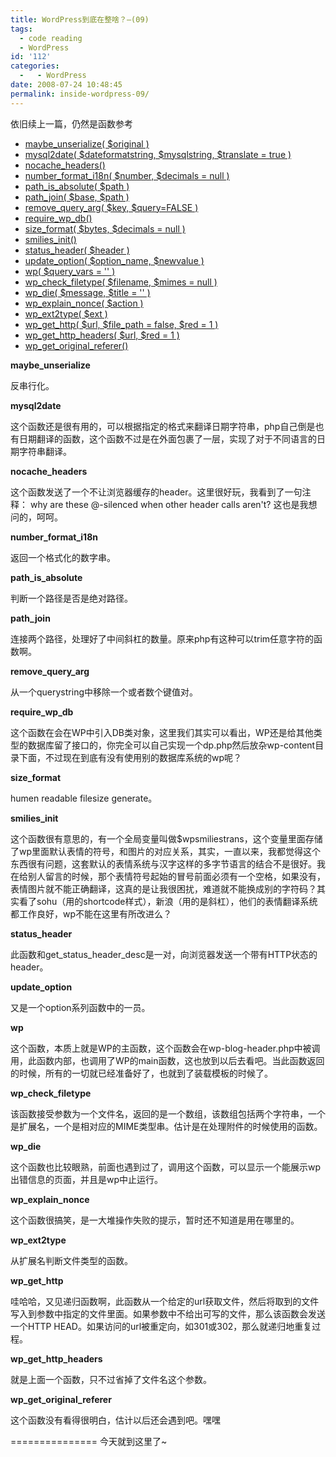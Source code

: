 ```yaml
---
title: WordPress到底在整啥？—(09)
tags:
  - code reading
  - WordPress
id: '112'
categories:
  -   - WordPress
date: 2008-07-24 10:48:45
permalink: inside-wordpress-09/
---
```


依旧续上一篇，仍然是函数参考
<!-- more -->
*   [maybe_unserialize( $original )](#maybe_unserialize)
*   [mysql2date( $dateformatstring, $mysqlstring, $translate = true )](#mysql2date)
*   [nocache_headers()](#nocache_headers)
*   [number_format_i18n( $number, $decimals = null )](#number_format_i18n)
*   [path_is_absolute( $path )](#path_is_absolute)
*   [path_join( $base, $path )](#path_join)
*   [remove_query_arg( $key, $query=FALSE )](#remove_query_arg)
*   [require_wp_db()](#require_wp_db)
*   [size_format( $bytes, $decimals = null )](#size_format)
*   [smilies_init()](#smilies_init)
*   [status_header( $header )](#status_header)
*   [update_option( $option_name, $newvalue )](#update_option)
*   [wp( $query_vars = '' )](#wp)
*   [wp_check_filetype( $filename, $mimes = null )](#wp_check_filetype)
*   [wp_die( $message, $title = '' )](#wp_die)
*   [wp_explain_nonce( $action )](#wp_explain_nonce)
*   [wp_ext2type( $ext )](#wp_ext2type)
*   [wp_get_http( $url, $file_path = false, $red = 1 )](#wp_get_http)
*   [wp_get_http_headers( $url, $red = 1 )](#wp_get_http_headers)
*   [wp_get_original_referer()](#wp_get_original_referer)

**maybe_unserialize**

反串行化。

**mysql2date**

这个函数还是很有用的，可以根据指定的格式来翻译日期字符串，php自己倒是也有日期翻译的函数，这个函数不过是在外面包裹了一层，实现了对于不同语言的日期字符串翻译。

**nocache_headers**

这个函数发送了一个不让浏览器缓存的header。这里很好玩，我看到了一句注释：
why are these @-silenced when other header calls aren't?
这也是我想问的，呵呵。

**number_format_i18n**

返回一个格式化的数字串。

**path_is_absolute**

判断一个路径是否是绝对路径。

**path_join**

连接两个路径，处理好了中间斜杠的数量。原来php有这种可以trim任意字符的函数啊。

**remove_query_arg**

从一个querystring中移除一个或者数个键值对。

**require_wp_db**

这个函数在会在WP中引入DB类对象，这里我们其实可以看出，WP还是给其他类型的数据库留了接口的，你完全可以自己实现一个dp.php然后放杂wp-content目录下面，不过现在到底有没有使用别的数据库系统的wp呢？

**size_format**

humen readable filesize generate。

**smilies_init**

这个函数很有意思的，有一个全局变量叫做$wpsmiliestrans，这个变量里面存储了wp里面默认表情的符号，和图片的对应关系，其实，一直以来，我都觉得这个东西很有问题，这套默认的表情系统与汉字这样的多字节语言的结合不是很好。我在给别人留言的时候，那个表情符号起始的冒号前面必须有一个空格，如果没有，表情图片就不能正确翻译，这真的是让我很困扰，难道就不能换成别的字符码？其实看了sohu（用的shortcode样式），新浪（用的是斜杠），他们的表情翻译系统都工作良好，wp不能在这里有所改进么？

**status_header**

此函数和get_status_header_desc是一对，向浏览器发送一个带有HTTP状态的header。

**update_option**

又是一个option系列函数中的一员。

**wp**

这个函数，本质上就是WP的主函数，这个函数会在wp-blog-header.php中被调用，此函数内部，也调用了WP的main函数，这也放到以后去看吧。当此函数返回的时候，所有的一切就已经准备好了，也就到了装载模板的时候了。

**wp_check_filetype**

该函数接受参数为一个文件名，返回的是一个数组，该数组包括两个字符串，一个是扩展名，一个是相对应的MIME类型串。估计是在处理附件的时候使用的函数。

**wp_die**

这个函数也比较眼熟，前面也遇到过了，调用这个函数，可以显示一个能展示wp出错信息的页面，并且是wp中止运行。

**wp_explain_nonce**

这个函数很搞笑，是一大堆操作失败的提示，暂时还不知道是用在哪里的。

**wp_ext2type**

从扩展名判断文件类型的函数。

**wp_get_http**

哇哈哈，又见递归函数啊，此函数从一个给定的url获取文件，然后将取到的文件写入到参数中指定的文件里面。如果参数中不给出可写的文件，那么该函数会发送一个HTTP HEAD。如果访问的url被重定向，如301或302，那么就递归地重复过程。

**wp_get_http_headers**

就是上面一个函数，只不过省掉了文件名这个参数。

**wp_get_original_referer**

这个函数没有看得很明白，估计以后还会遇到吧。嘿嘿

===============
今天就到这里了~